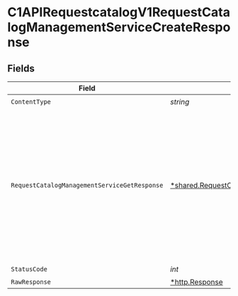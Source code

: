 # C1APIRequestcatalogV1RequestCatalogManagementServiceCreateResponse


## Fields

| Field                                                                                                                                                                           | Type                                                                                                                                                                            | Required                                                                                                                                                                        | Description                                                                                                                                                                     |
| ------------------------------------------------------------------------------------------------------------------------------------------------------------------------------- | ------------------------------------------------------------------------------------------------------------------------------------------------------------------------------- | ------------------------------------------------------------------------------------------------------------------------------------------------------------------------------- | ------------------------------------------------------------------------------------------------------------------------------------------------------------------------------- |
| `ContentType`                                                                                                                                                                   | *string*                                                                                                                                                                        | :heavy_check_mark:                                                                                                                                                              | N/A                                                                                                                                                                             |
| `RequestCatalogManagementServiceGetResponse`                                                                                                                                    | [*shared.RequestCatalogManagementServiceGetResponse](../../models/shared/requestcatalogmanagementservicegetresponse.md)                                                         | :heavy_minus_sign:                                                                                                                                                              |  The request catalog management service get response returns a request catalog view with the expanded items in the expanded array indicated by the expand mask in the request.<br/> |
| `StatusCode`                                                                                                                                                                    | *int*                                                                                                                                                                           | :heavy_check_mark:                                                                                                                                                              | N/A                                                                                                                                                                             |
| `RawResponse`                                                                                                                                                                   | [*http.Response](https://pkg.go.dev/net/http#Response)                                                                                                                          | :heavy_minus_sign:                                                                                                                                                              | N/A                                                                                                                                                                             |